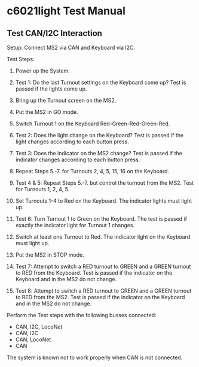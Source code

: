 # c6021light Test Manual

## Test CAN/I2C Interaction

Setup: Connect MS2 via CAN and Keyboard via I2C.

Test Steps:

1. Power up the System.
2. Test 1: Do the last Turnout settings on the Keyboard come up? Test is passed if the lights come up.
3. Bring up the Turnout screen on the MS2.
4. Put the MS2 in GO mode.
5. Switch Turnout 1 on the Keyboard Red-Green-Red-Green-Red.
6. Test 2: Does the light change on the Keyboard? Test is passed if the light changes according to each button press.
7. Test 3: Does the indicator on the MS2 change? Test is passed if the indicator changes according to each button press.
8. Repeat Steps 5.-7. for Turnouts 2, 4, 5, 15, 16 on the Keyboard.
9. Test 4 & 5: Repeat Steps 5.-7. but control the turnout from the MS2. Test for Turnouts 1, 2, 4, 5.

10. Set Turnouts 1-4 to Red on the Keyboard. The indicator lights must light up.
11. Test 6: Turn Turnout 1 to Green on the Keyboard. The test is passed if exactly the indicator light for Turnout 1 changes.

12. Switch at least one Turnout to Red. The indicator light on the Keyboard must light up.
13. Put the MS2 in STOP mode.
14. Test 7: Attempt to switch a RED turnout to GREEN and a GREEN turnout to RED from the Keyboard. Test is passed if the indicator on the Keyboard and in the MS2 do not change.
15. Test 8: Attempt to switch a RED turnout to GREEN and a GREEN turnout to RED from the MS2. Test is passed if the indicator on the Keyboard and in the MS2 do not change.


Perform the Test steps with the following busses connected:

* CAN, I2C, LocoNet
* CAN, I2C
* CAN, LocoNet
* CAN

The system is known not to work properly when CAN is not connected.